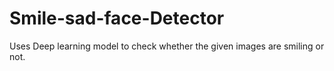 # Smile-sad-face-Detector
Uses Deep learning model to check whether the given images are smiling or not.
